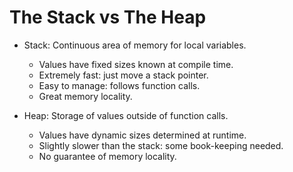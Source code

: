 # The Stack vs The Heap

* Stack: Continuous area of memory for local variables.
  * Values have fixed sizes known at compile time.
  * Extremely fast: just move a stack pointer.
  * Easy to manage: follows function calls.
  * Great memory locality.

* Heap: Storage of values outside of function calls.
  * Values have dynamic sizes determined at runtime.
  * Slightly slower than the stack: some book-keeping needed.
  * No guarantee of memory locality.
